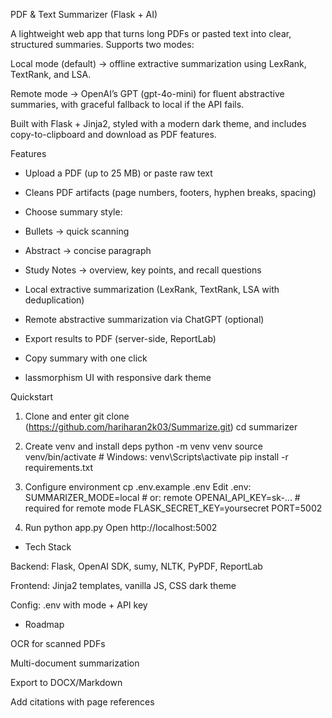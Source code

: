  PDF & Text Summarizer (Flask + AI)

A lightweight web app that turns long PDFs or pasted text into clear, structured summaries.
Supports two modes:

Local mode (default) → offline extractive summarization using LexRank, TextRank, and LSA.

Remote mode → OpenAI’s GPT (gpt-4o-mini) for fluent abstractive summaries, with graceful fallback to local if the API fails.

Built with Flask + Jinja2, styled with a modern dark theme, and includes copy-to-clipboard and download as PDF features.

 Features

- Upload a PDF (up to 25 MB) or paste raw text

- Cleans PDF artifacts (page numbers, footers, hyphen breaks, spacing)

- Choose summary style:

- Bullets → quick scanning

- Abstract → concise paragraph

- Study Notes → overview, key points, and recall questions

- Local extractive summarization (LexRank, TextRank, LSA with deduplication)

- Remote abstractive summarization via ChatGPT (optional)

-  Export results to PDF (server-side, ReportLab)

-  Copy summary with one click

- lassmorphism UI with responsive dark theme

 Quickstart
1) Clone and enter
git clone (https://github.com/hariharan2k03/Summarize.git)
cd summarizer

2) Create venv and install deps
python -m venv venv
source venv/bin/activate      # Windows: venv\Scripts\activate
pip install -r requirements.txt

3) Configure environment
cp .env.example .env
 Edit .env:
 SUMMARIZER_MODE=local        # or: remote
 OPENAI_API_KEY=sk-...        # required for remote mode
 FLASK_SECRET_KEY=yoursecret
 PORT=5002

 4) Run
python app.py
 Open http://localhost:5002


- Tech Stack

Backend: Flask, OpenAI SDK, sumy, NLTK, PyPDF, ReportLab

Frontend: Jinja2 templates, vanilla JS, CSS dark theme

Config: .env with mode + API key

- Roadmap

OCR for scanned PDFs

Multi-document summarization

Export to DOCX/Markdown

Add citations with page references
